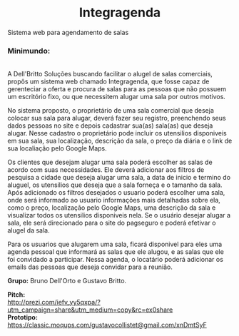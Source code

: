 <html>
<header>
</header>
<body>

<center><img style="width:10px;" src="https://gustavocbritto.github.io/integragenda/img/menu-options.png"><h1>Integragenda</h1></center>
Sistema web para agendamento de salas

<h3>Minimundo:</h3><br>
A Dell'Britto Soluções buscando facilitar o alugel de salas comerciais, propôs um sistema web chamado Integragenda, que fosse capaz de gerenteciar a oferta e procura de salas para as pessoas que não possuem um escritório fixo, ou que necessitem alugar uma sala por outros motivos.
<br>

No sistema proposto, o proprietário de uma sala comercial que deseja colocar sua sala para alugar, deverá fazer seu registro, preenchendo seus dados pessoas no site e depois cadastrar sua(as) sala(as) que deseja alugar. Nesse cadastro o proprietário pode incluir os utensilios disponiveis em sua sala, sua localização, descrição da sala, o preço da diária e o link de sua localiação pelo Google Maps.

Os clientes que desejam alugar uma sala poderá escolher as salas de acordo com suas necessidades. Ele deverá adicionar aos filtros de pesquisa a cidade que deseja alugar uma sala, a data de inicio e termino do aluguel, os utensilios que deseja que a sala forneça e o tamanho da sala. Após adicionado os filtros desejados o usuario poderá escolher uma sala, onde será informado ao usuario informações mais detalhadas sobre ela, como o preço, localização pelo Google Maps, uma descrição da sala e visualizar todos os utensilios disponiveis nela. Se o usuário desejar alugar a sala, ele será direcionado para o site do pagseguro e poderá efetivar o alugel da sala.

Para os usuarios que alugarem uma sala, ficará disponivel para eles uma agenda pessoal que informará as salas que ele alugou, e as salas que ele foi convidado a participar. Nessa agenda, o locatário poderá adicionar os emails das pessoas que deseja convidar para a reunião.
<br>

<b>Grupo:</b> Bruno Dell'Orto e Gustavo Britto.<br>

<b>Pitch: </b><br>
http://prezi.com/iefv_yy5qxpa/?utm_campaign=share&utm_medium=copy&rc=ex0share
<br>
<b>Prototipo: </b><br>
https://classic.moqups.com/gustavocollistet@gmail.com/xnDmtSyF
<br>
</body>
</html>

